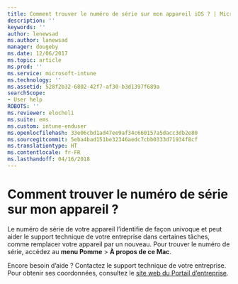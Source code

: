 ```yaml
---
title: Comment trouver le numéro de série sur mon appareil iOS ? | Microsoft Docs
description: ''
keywords: ''
author: lenewsad
ms.author: lanewsad
manager: dougeby
ms.date: 12/06/2017
ms.topic: article
ms.prod: ''
ms.service: microsoft-intune
ms.technology: ''
ms.assetid: 528f2b32-6802-42f7-af30-b3d1397f689a
searchScope:
- User help
ROBOTS: ''
ms.reviewer: elocholi
ms.suite: ems
ms.custom: intune-enduser
ms.openlocfilehash: 33e06cbd1ad47ee9af34c660157a5dacc3db2e80
ms.sourcegitcommit: 5eba4bad151be32346aedc7cbb0333d71934f8cf
ms.translationtype: HT
ms.contentlocale: fr-FR
ms.lasthandoff: 04/16/2018
---
```

# <a name="how-do-i-find-the-serial-number-on-my-device"></a>Comment trouver le numéro de série sur mon appareil ?

Le numéro de série de votre appareil l’identifie de façon univoque et peut aider le support technique de votre entreprise dans certaines tâches, comme remplacer votre appareil par un nouveau. Pour trouver le numéro de série, accédez au **menu Pomme** > **À propos de ce Mac**.

Encore besoin d’aide ? Contactez le support technique de votre entreprise. Pour obtenir ses coordonnées, consultez le [site web du Portail d’entreprise](https://portal.manage.microsoft.com#HelpDeskDialog).
